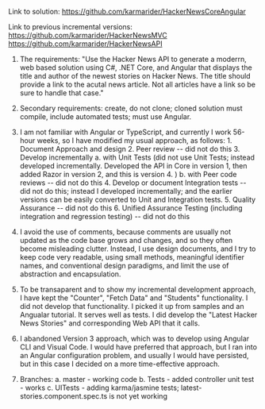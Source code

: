 Link to solution: https://github.com/karmarider/HackerNewsCoreAngular



Link to previous incremental versions:
	https://github.com/karmarider/HackerNewsMVC
	https://github.com/karmarider/HackerNewsAPI





1. The requirements:
	"Use the Hacker News API to generate a moderrn, web based solution using C#, .NET Core, and Angular
	that displays the title and author of the newest stories on Hacker News. The title should provide a link to the acutal news article.
	Not all articles have a link so be sure to handle that case."

2. Secondary requirements: create, do not clone; cloned solution must compile, include automated tests; must use Angular.

3. I am not familiar with Angular or TypeScript, and currently I work 56-hour weeks, so I have modified my usual approach, as follows:
		1. Document Approach and design
		2. Peer review -- did not do this
		3. Develop incrementally
			a. with Unit Tests (did not use Unit Tests; instead developed incrementally. Developed the API in Core in version 1, then added Razor in version 2, and this is version 4. )
			b. with Peer code reviews -- did not do this
		4. Develop or document Integration tests -- did not do this; instead I developed incrementally; and the earlier versions can be easily converted to Unit and Integration tests.
		5. Quality Assurance -- did not do this
		6. Unified Assurance Testing (including integration and regression testing) -- did not do this

4. I avoid the use of comments, because comments are usually not updated as the code base grows and changes, and so they often become misleading clutter. Instead, I use design documents, and I try to keep code very readable, using small methods, meaningful identifier names, and conventional design paradigms, and limit the use of abstraction and encapsulation.

5. To be transaparent and to show my incremental development approach, I have kept the "Counter", "Fetch Data" and "Students" functionality.
	I did not develop that functionality. I picked it up from samples and an Angualar tutorial.
	It serves well as tests.
	I did develop the "Latest Hacker News Stories" and corresponding Web API that it calls.

6. I abandoned Version 3 approach, which was to develop using Angular CLI and Visual Code. I would have preferred that approach, but I ran into an Angular configuration problem, and usually I would have persisted, but in this case I decided on a more time-effective approach.

7. Branches:
	a. master - working code
	b. Tests - added controller unit test - works
	c. UITests - adding karma/jasmine tests; latest-stories.component.spec.ts is not yet working
